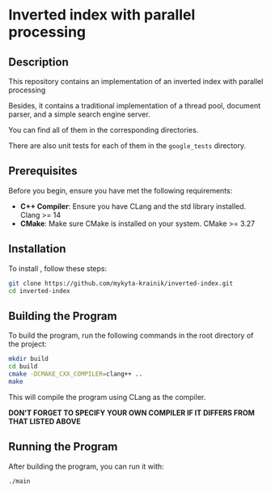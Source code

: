 # Inverted index with parallel processing

## Description

This repository contains an implementation of an inverted index with parallel processing

Besides, it contains a traditional implementation of a thread pool, document parser, and a 
simple search engine server.

You can find all of them in the corresponding directories.

There are also unit tests for each of them in the `google_tests` directory.

## Prerequisites

Before you begin, ensure you have met the following requirements:
- **C++ Compiler**: Ensure you have CLang and the std library installed. Clang >= 14
- **CMake**: Make sure CMake is installed on your system. CMake >= 3.27

## Installation

To install <ProjectName>, follow these steps:

```bash
git clone https://github.com/mykyta-krainik/inverted-index.git
cd inverted-index
```

## Building the Program

To build the program, run the following commands in the root directory of the project:

```bash
mkdir build
cd build
cmake -DCMAKE_CXX_COMPILER=clang++ ..
make
```

This will compile the program using CLang as the compiler.

**DON'T FORGET TO SPECIFY YOUR OWN COMPILER IF IT DIFFERS FROM THAT LISTED ABOVE**

## Running the Program

After building the program, you can run it with:

```bash
./main
```